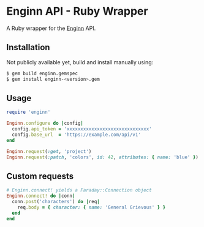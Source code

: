 # Enginn API - Ruby Wrapper

A Ruby wrapper for the [Enginn](https://enginn.tech) API.

## Installation

Not publicly available yet, build and install manually using:

```sh
$ gem build enginn.gemspec
$ gem install enginn-<version>.gem
```

## Usage

```ruby
require 'enginn'

Enginn.configure do |config|
  config.api_token = 'xxxxxxxxxxxxxxxxxxxxxxxxxxxxxx'
  config.base_url  = 'https://example.com/api/v1'
end

Enginn.request(:get, 'project')
Enginn.request(:patch, 'colors', id: 42, attributes: { name: 'blue' })
```

## Custom requests

```ruby
# Enginn.connect! yields a Faraday::Connection object
Enginn.connect! do |conn|
  conn.post('characters') do |req|
    req.body = { character: { name: 'General Grievous' } }
  end
end
```

